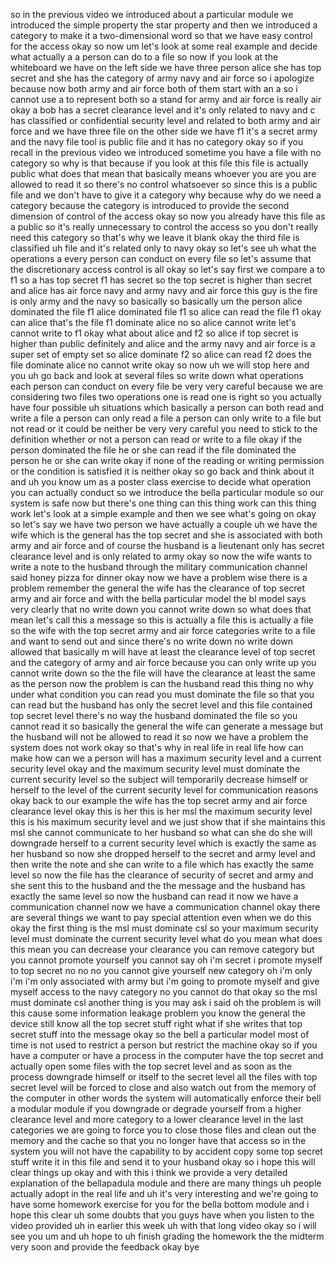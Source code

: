 so in the previous video we introduced about a particular module we introduced the simple property the star property and then we introduced a category to make it a two-dimensional word so that we have easy control for the access okay so now um let's look at some real example and decide what actually a a person can do to a file so now if you look at the whiteboard we have on the left side we have three person alice she has top secret and she has the category of army navy and air force so i apologize because now both army and air force both of them start with an a so i cannot use a to represent both so a stand for army and air force is really air okay a bob has a secret clearance level and it's only related to navy and c has classified or confidential security level and related to both army and air force and we have three file on the other side we have f1 it's a secret army and the navy file tool is public file and it has no category okay so if you recall in the previous video we introduced sometime you have a file with no category so why is that because if you look at this file this file is actually public what does that mean that basically means whoever you are you are allowed to read it so there's no control whatsoever so since this is a public file and we don't have to give it a category why because why do we need a category because the category is introduced to provide the second dimension of control of the access okay so now you already have this file as a public so it's really unnecessary to control the access so you don't really need this category so that's why we leave it blank okay the third file is classified uh file and it's related only to navy okay so let's see uh what the operations a every person can conduct on every file so let's assume that the discretionary access control is all okay so let's say first we compare a to f1 so a has top secret f1 has secret so the top secret is higher than secret and alice has air force navy and army navy and air force this guy is the fire is only army and the navy so basically so basically um the person alice dominated the file f1 alice dominated file f1 so alice can read the file f1 okay can alice that's the file f1 dominate alice no so alice cannot write let's cannot write to f1 okay what about alice and f2 so alice if top secret is higher than public definitely and alice and the army navy and air force is a super set of empty set so alice dominate f2 so alice can read f2 does the file dominate alice no cannot write okay so now uh we will stop here and you uh go back and look at several files so write down what operations each person can conduct on every file be very very careful because we are considering two files two operations one is read one is right so you actually have four possible uh situations which basically a person can both read and write a file a person can only read a file a person can only write to a file but not read or it could be neither be very very careful you need to stick to the definition whether or not a person can read or write to a file okay if the person dominated the file he or she can read if the file dominated the person he or she can write okay if none of the reading or writing permission or the condition is satisfied it is neither okay so go back and think about it and uh you know um as a poster class exercise to decide what operation you can actually conduct so we introduce the bella particular module so our system is safe now but there's one thing can this thing work can this thing work let's look at a simple example and then we see what's going on okay so let's say we have two person we have actually a couple uh we have the wife which is the general has the top secret and she is associated with both army and air force and of course the husband is a lieutenant only has secret clearance level and is only related to army okay so now the wife wants to write a note to the husband through the military communication channel said honey pizza for dinner okay now we have a problem wise there is a problem remember the general the wife has the clearance of top secret army and air force and with the bella particular model the bl model says very clearly that no write down you cannot write down so what does that mean let's call this a message so this is actually a file this is actually a file so the wife with the top secret army and air force categories write to a file and want to send out and since there's no write down no write down allowed that basically m will have at least the clearance level of top secret and the category of army and air force because you can only write up you cannot write down so the the file will have the clearance at least the same as the person now the problem is can the husband read this thing no why under what condition you can read you must dominate the file so that you can read but the husband has only the secret level and this file contained top secret level there's no way the husband dominated the file so you cannot read it so basically the general the wife can generate a message but the husband will not be allowed to read it so now we have a problem the system does not work okay so that's why in real life in real life how can make how can we a person will has a maximum security level and a current security level okay and the maximum security level must dominate the current security level so the subject will temporarily decrease himself or herself to the level of the current security level for communication reasons okay back to our example the wife has the top secret army and air force clearance level okay this is her this is her msl the maximum security level this is his maximum security level and we just show that if she maintains this msl she cannot communicate to her husband so what can she do she will downgrade herself to a current security level which is exactly the same as her husband so now she dropped herself to the secret and army level and then write the note and she can write to a file which has exactly the same level so now the file has the clearance of security of secret and army and she sent this to the husband and the the message and the husband has exactly the same level so now the husband can read it now we have a communication channel now we have a communication channel okay there are several things we want to pay special attention even when we do this okay the first thing is the msl must dominate csl so your maximum security level must dominate the current security level what do you mean what does this mean you can decrease your clearance you can remove category but you cannot promote yourself you cannot say oh i'm secret i promote myself to top secret no no no you cannot give yourself new category oh i'm only i'm i'm only associated with army but i'm going to promote myself and give myself access to the navy category no you cannot do that okay so the msl must dominate csl another thing is you may ask i said oh the problem is will this cause some information leakage problem you know the general the device still know all the top secret stuff right what if she writes that top secret stuff into the message okay so the bell a particular model most of time is not used to restrict a person but restrict the machine okay so if you have a computer or have a process in the computer have the top secret and actually open some files with the top secret level and as soon as the process downgrade himself or itself to the secret level all the files with top secret level will be forced to close and also watch out from the memory of the computer in other words the system will automatically enforce their bell a modular module if you downgrade or degrade yourself from a higher clearance level and more category to a lower clearance level in the last categories we are going to force you to close those files and clean out the memory and the cache so that you no longer have that access so in the system you will not have the capability to by accident copy some top secret stuff write it in this file and send it to your husband okay so i hope this will clear things up okay and with this i think we provide a very detailed explanation of the bellapadula module and there are many things uh people actually adopt in the real life and uh it's very interesting and we're going to have some homework exercise for you for the bella bottom module and i hope this clear uh some doubts that you guys have when you listen to the video provided uh in earlier this week uh with that long video okay so i will see you um and uh hope to uh finish grading the homework the the midterm very soon and provide the feedback okay bye  

